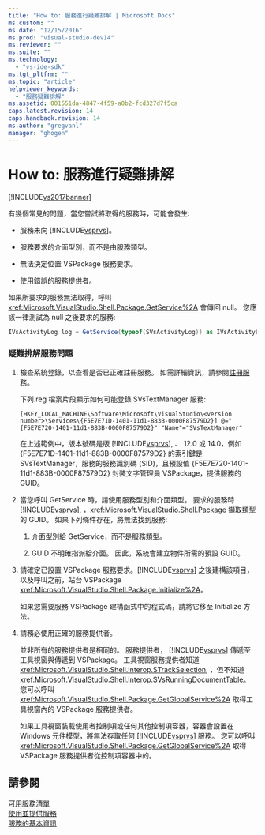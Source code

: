 ```yaml
---
title: "How to: 服務進行疑難排解 | Microsoft Docs"
ms.custom: ""
ms.date: "12/15/2016"
ms.prod: "visual-studio-dev14"
ms.reviewer: ""
ms.suite: ""
ms.technology: 
  - "vs-ide-sdk"
ms.tgt_pltfrm: ""
ms.topic: "article"
helpviewer_keywords: 
  - "服務疑難排解"
ms.assetid: 001551da-4847-4f59-a0b2-fcd327d7f5ca
caps.latest.revision: 14
caps.handback.revision: 14
ms.author: "gregvanl"
manager: "ghogen"
---
```

# How to: 服務進行疑難排解
[!INCLUDE[vs2017banner](../code-quality/includes/vs2017banner.md)]

有幾個常見的問題，當您嘗試將取得的服務時，可能會發生:  
  
-   服務未向 [!INCLUDE[vsprvs](../code-quality/includes/vsprvs_md.md)]。  
  
-   服務要求的介面型別，而不是由服務類型。  
  
-   無法決定位置 VSPackage 服務要求。  
  
-   使用錯誤的服務提供者。  
  
 如果所要求的服務無法取得，呼叫 <xref:Microsoft.VisualStudio.Shell.Package.GetService%2A> 會傳回 null。 您應該一律測試為 null 之後要求的服務:  
  
```c#  
IVsActivityLog log = GetService(typeof(SVsActivityLog)) as IVsActivityLog; if (log == null) return;  
```  
  
### 疑難排解服務問題  
  
1.  檢查系統登錄，以查看是否已正確註冊服務。 如需詳細資訊，請參閱[註冊服務](../misc/registering-services.md)。  
  
     下列.reg 檔案片段顯示如何可能登錄 SVsTextManager 服務:  
  
    ```  
    [HKEY_LOCAL_MACHINE\Software\Microsoft\VisualStudio\<version number>\Services\{F5E7E71D-1401-11d1-883B-0000F87579D2}] @="{F5E7E720-1401-11d1-883B-0000F87579D2}" "Name"="SVsTextManager"  
    ```  
  
     在上述範例中，版本號碼是版 [!INCLUDE[vsprvs](../code-quality/includes/vsprvs_md.md)], 、 12.0 或 14.0，例如 {F5E7E71D\-1401\-11d1\-883B\-0000F87579D2} 的索引鍵是 SVsTextManager，服務的服務識別碼 \(SID\)，且預設值 {F5E7E720\-1401\-11d1\-883B\-0000F87579D2} 封裝文字管理員 VSPackage，提供服務的 GUID。  
  
2.  當您呼叫 GetService 時，請使用服務型別和介面類型。 要求的服務時 [!INCLUDE[vsprvs](../code-quality/includes/vsprvs_md.md)], ，<xref:Microsoft.VisualStudio.Shell.Package> 擷取類型的 GUID。 如果下列條件存在，將無法找到服務:  
  
    1.  介面型別給 GetService，而不是服務類型。  
  
    2.  GUID 不明確指派給介面。 因此，系統會建立物件所需的預設 GUID。  
  
3.  請確定已設置 VSPackage 服務要求。[!INCLUDE[vsprvs](../code-quality/includes/vsprvs_md.md)] 之後建構該項目，以及呼叫之前，站台 VSPackage <xref:Microsoft.VisualStudio.Shell.Package.Initialize%2A>。  
  
     如果您需要服務 VSPackage 建構函式中的程式碼，請將它移至 Initialize 方法。  
  
4.  請務必使用正確的服務提供者。  
  
     並非所有的服務提供者是相同的。 服務提供者， [!INCLUDE[vsprvs](../code-quality/includes/vsprvs_md.md)] 傳遞至工具視窗與傳遞到 VSPackage。 工具視窗服務提供者知道 <xref:Microsoft.VisualStudio.Shell.Interop.STrackSelection>, ，但不知道 <xref:Microsoft.VisualStudio.Shell.Interop.SVsRunningDocumentTable>。 您可以呼叫 <xref:Microsoft.VisualStudio.Shell.Package.GetGlobalService%2A> 取得工具視窗內的 VSPackage 服務提供者。  
  
     如果工具視窗裝載使用者控制項或任何其他控制項容器，容器會設置在 Windows 元件模型，將無法存取任何 [!INCLUDE[vsprvs](../code-quality/includes/vsprvs_md.md)] 服務。 您可以呼叫 <xref:Microsoft.VisualStudio.Shell.Package.GetGlobalService%2A> 取得 VSPackage 服務提供者從控制項容器中的。  
  
## 請參閱  
 [可用服務清單](../extensibility/internals/list-of-available-services.md)   
 [使用並提供服務](../extensibility/using-and-providing-services.md)   
 [服務的基本資訊](../extensibility/internals/service-essentials.md)